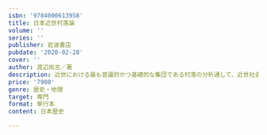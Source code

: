 ```yaml
---
isbn: '9784000613958'
title: 日本近世村落論
volume: ''
series: ''
publisher: 岩波書店
pubdate: '2020-02-28'
cover: ''
author: 渡辺尚志／著
description: 近世における最も普遍的かつ基礎的な集団である村落の分析通して、近世社会の本質を浮かび上がらせる。
price: '7900'
genre: 歴史・地理
target: 専門
format: 単行本
content: 日本歴史

---
```


